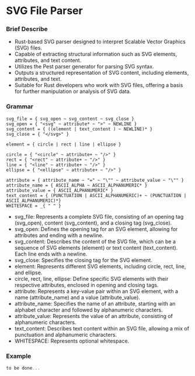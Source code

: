 # SVG File Parser

### Brief Describe

* Rust-based SVG parser designed to interpret Scalable Vector Graphics (SVG) files.
* Capable of extracting structural information such as SVG elements, attributes, and text content.
* Utilizes the Pest parser generator for parsing SVG syntax.
* Outputs a structured representation of SVG content, including elements, attributes, and text.
* Suitable for Rust developers who work with SVG files, offering a basis for further manipulation or analysis of SVG data.

### Grammar
```pest
svg_file = { svg_open ~ svg_content ~ svg_close }
svg_open = { "<svg" ~ attribute* ~ ">" ~ NEWLINE }
svg_content = { ((element | text_content ) ~ NEWLINE)* }
svg_close = { "</svg>" }

element = { circle | rect | line | ellipse }

circle = { "<circle" ~ attribute+ ~ "/>" }
rect = { "<rect" ~ attribute+ ~ "/>" }
line = { "<line" ~ attribute+ ~ "/>" }
ellipse = { "<ellipse" ~ attribute+ ~ "/>" }

attribute = { attribute_name ~ "=" ~ "\"" ~ attribute_value ~ "\"" }
attribute_name = { ASCII_ALPHA ~ ASCII_ALPHANUMERIC* }
attribute_value = { ASCII_ALPHANUMERIC* }
text_content = { (PUNCTUATION | ASCII_ALPHANUMERIC)+ ~ (PUNCTUATION | ASCII_ALPHANUMERIC)*}
WHITESPACE = _{ " " }
```
* svg_file: Represents a complete SVG file, consisting of an opening tag (svg_open), content (svg_content), and a closing tag (svg_close).
* svg_open: Defines the opening tag for an SVG element, allowing for attributes and ending with a newline.
* svg_content: Describes the content of the SVG file, which can be a sequence of SVG elements (element) or text content (text_content). Each line ends with a newline.
* svg_close: Specifies the closing tag for the SVG element.
* element: Represents different SVG elements, including circle, rect, line, and ellipse.
* circle, rect, line, ellipse: Define specific SVG elements with their respective attributes, enclosed in opening and closing tags.
* attribute: Represents a key-value pair within an SVG element, with a name (attribute_name) and a value (attribute_value).
* attribute_name: Specifies the name of an attribute, starting with an alphabet character and followed by alphanumeric characters.
* attribute_value: Represents the value of an attribute, consisting of alphanumeric characters.
* text_content: Describes text content within an SVG file, allowing a mix of punctuation and alphanumeric characters.
* WHITESPACE: Represents optional whitespace.

### Example
```rust
to be done...
```
